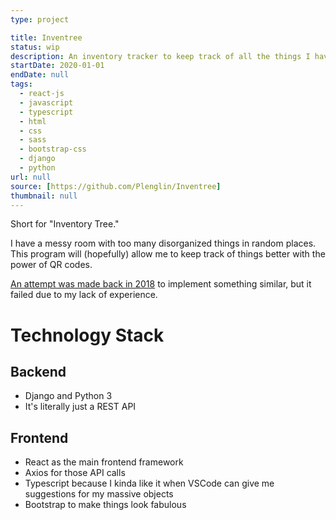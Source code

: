 ```yaml
---
type: project

title: Inventree
status: wip
description: An inventory tracker to keep track of all the things I have
startDate: 2020-01-01
endDate: null
tags:
  - react-js
  - javascript
  - typescript
  - html
  - css
  - sass
  - bootstrap-css
  - django
  - python
url: null
source: [https://github.com/Plenglin/Inventree]
thumbnail: null
---
```


Short for "Inventory Tree."

I have a messy room with too many disorganized things in random places. This program will (hopefully) allow me to keep track of things better with the power of QR codes.

[An attempt was made back in 2018](https://github.com/Plenglin/inv5026) to implement something similar, but it failed due to my lack of experience.

# Technology Stack

## Backend

- Django and Python 3
- It's literally just a REST API

## Frontend

- React as the main frontend framework
- Axios for those API calls
- Typescript because I kinda like it when VSCode can give me suggestions for my massive objects
- Bootstrap to make things look fabulous
